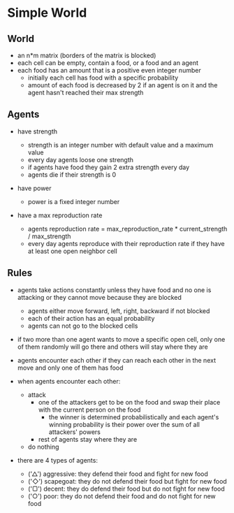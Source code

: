 # Simple World

## World
- an n*m matrix (borders of the matrix is blocked)
- each cell can be empty, contain a food, or a food and an agent
- each food has an amount that is a positive even integer number  
    - initially each cell has food with a specific probability   
    - amount of each food is decreased by 2 if an agent is on it and the agent hasn't reached their max strength

## Agents
- have strength
    - strength is an integer number with default value and a maximum value
    - every day agents loose one strength
    - if agents have food they gain 2 extra strength every day 
    - agents die if their strength is 0
    
- have power
    - power is a fixed integer number
    
- have a max reproduction rate
    - agents reproduction rate = max_reproduction_rate * current_strength / max_strength
    - every day agents reproduce with their reproduction rate if they have at least one open neighbor cell

    
## Rules
- agents take actions constantly unless they have food and no one is attacking or they cannot move because they are blocked
    - agents either move forward, left, right, backward if not blocked
    - each of their action has an equal probability 
    - agents can not go to the blocked cells

- if two more than one agent wants to move a specific open cell, only one of them randomly will go there and others will stay where they are
- agents encounter each other if they can reach each other in the next move and only one of them has food

- when agents encounter each other:
    - attack
        - one of the attackers get to be on the food and swap their place with the current person on the food
            - the winner is determined probabilistically and each agent's winning probability is their power over the sum of all attackers' powers 
        - rest of agents stay where they are
    - do nothing

- there are 4 types of agents:
   - ('△') aggressive: they defend their food and fight for new food
   - ('◇') scapegoat: they do not defend their food but fight for new food
   - ('▢') decent: they do defend their food but do not fight for new food   
   - ('○') poor: they do not defend their food and do not fight for new food
 